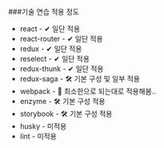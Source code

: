 ###기술 연습 적용 정도
- react - ✔ 일단 적용
- react-router - ✔ 일단 적용
- redux - ✔ 일단 적용
- reselect - ✔ 일단 적용
- redux-thunk - ✔ 일단 적용
- redux-saga - 🛠 기본 구성 및 일부 적용
- webpack - 🤔 최소한으로 되는대로 적용해봄..
- enzyme - 🛠 기본 구성 적용
- storybook - 🛠 기본 구성 적용
- husky - 미적용
- lint - 미적용